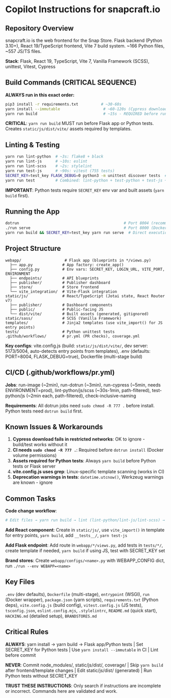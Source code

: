 # Copilot Instructions for snapcraft.io

## Repository Overview

snapcraft.io is the web frontend for the Snap Store. Flask backend (Python 3.10+), React 19/TypeScript frontend, Vite 7 build system. ~166 Python files, ~557 JS/TS files.

**Stack**: Flask, React 19, TypeScript, Vite 7, Vanilla Framework (SCSS), unittest, Vitest, Cypress

## Build Commands (CRITICAL SEQUENCE)

**ALWAYS run in this exact order:**

```bash
pip3 install -r requirements.txt          # ~30-60s
yarn install --immutable                   # ~60-120s (Cypress download may fail in restricted networks - OK to ignore)
yarn run build                             # ~15s - REQUIRED before running app or Python tests
```

**CRITICAL**: `yarn run build` MUST run before Flask app or Python tests. Creates `static/js/dist/vite/` assets required by templates.

## Linting & Testing

```bash
yarn run lint-python  # ~3s: flake8 + black
yarn run lint-js      # ~10s: eslint  
yarn run lint-scss    # ~2s: stylelint
yarn run test-js      # ~90s: vitest (755 tests)
SECRET_KEY=test_key FLASK_DEBUG=0 python3 -m unittest discover tests  # ~35s (469 tests)
yarn run test         # Combined: lint-python + test-python + test-js + lint-scss
```

**IMPORTANT**: Python tests require `SECRET_KEY` env var and built assets (`yarn build` first).

## Running the App

```bash
dotrun                                              # Port 8004 (recommended)
./run serve                                         # Port 8000 (Docker-based)
yarn run build && SECRET_KEY=test_key yarn run serve  # Direct execution
```

## Project Structure

```
webapp/                   # Flask app (blueprints in */views.py)
  ├── app.py             # App factory: create_app()
  ├── config.py          # Env vars: SECRET_KEY, LOGIN_URL, VITE_PORT, ENVIRONMENT
  ├── endpoints/         # API blueprints
  ├── publisher/         # Publisher dashboard
  ├── store/             # Store frontend
  └── vite_integration/  # Vite-Flask integration
static/js/               # React/TypeScript (Jotai state, React Router v7)
  ├── publisher/         # Dashboard components
  ├── public/            # Public-facing JS
  └── dist/vite/         # Built assets (generated, gitignored)
static/sass/             # SCSS (Vanilla Framework)
templates/               # Jinja2 templates (use vite_import() for JS entry points)
tests/                   # Python unittest tests
.github/workflows/       # pr.yml (PR checks), coverage.yml
```

**Key configs**: vite.config.js (build: `static/js/dist/vite/`, dev server: 5173/5004, auto-detects entry points from templates), .env (defaults: PORT=8004, FLASK_DEBUG=true), Dockerfile (multi-stage build)

## CI/CD (.github/workflows/pr.yml)

**Jobs**: run-image (~2min), run-dotrun (~3min), run-cypress (~5min, needs ENVIRONMENT=prod), lint-python/js/scss (~30s-1min, path-filtered), test-python/js (~2min each, path-filtered), check-inclusive-naming

**Requirements**: All dotrun jobs need `sudo chmod -R 777 .` before install. Python tests need `dotrun build` first.

## Known Issues & Workarounds

1. **Cypress download fails in restricted networks**: OK to ignore - build/test works without it
2. **CI needs `sudo chmod -R 777 .`**: Required before `dotrun install` (Docker volume permissions)
3. **Assets required for Python tests**: Always `yarn build` before Python tests or Flask server
4. **vite.config.js uses grep**: Linux-specific template scanning (works in CI)
5. **Deprecation warnings in tests**: `datetime.utcnow()`, Werkzeug warnings are known - ignore

## Common Tasks

**Code change workflow**:
```bash
# Edit files → yarn run build → lint (lint-python/lint-js/lint-scss) → test (test-js or Python tests) → run app
```

**Add React component**: Create in `static/js/`, use `vite_import()` in template for entry points, `yarn build`, add `__tests__/`, `yarn test-js`

**Add Flask endpoint**: Add route in `webapp/*/views.py`, add tests in `tests/*/`, create template if needed, `yarn build` if using JS, test with SECRET_KEY set

**Brand stores**: Create `webapp/configs/<name>.py` with WEBAPP_CONFIG dict, run `./run --env WEBAPP=<name>`

## Key Files

`.env` (dev defaults), `Dockerfile` (multi-stage), `entrypoint` (WSGI), `run` (Docker wrapper), `package.json` (yarn scripts), `requirements.txt` (Python deps), `vite.config.js` (build config), `vitest.config.js` (JS tests), `tsconfig.json`, `eslint.config.mjs`, `.stylelintrc`, `README.md` (quick start), `HACKING.md` (detailed setup), `BRANDSTORES.md`

## Critical Rules

**ALWAYS**: yarn install → yarn build → Flask app/Python tests | Set SECRET_KEY for Python tests | Use `yarn install --immutable` in CI | Lint before commit

**NEVER**: Commit node_modules/, static/js/dist/, coverage/ | Skip `yarn build` after frontend/template changes | Edit static/js/dist/ (generated) | Run Python tests without SECRET_KEY

**TRUST THESE INSTRUCTIONS**: Only search if instructions are incomplete or incorrect. Commands here are validated and work.
